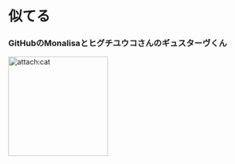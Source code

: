 # 似てる
### GitHubのMonalisaとヒグチユウコさんのギュスターヴくん
<img src="https://scontent-nrt1-1.xx.fbcdn.net/v/t1.0-9/26734337_10215433492816435_589986233655907049_n.jpg?oh=68e839f93eb24a72849109c2e4187e98&oe=5AF3FB83" alt="attach:cat" title="attach:cat" width="200" height="200">

